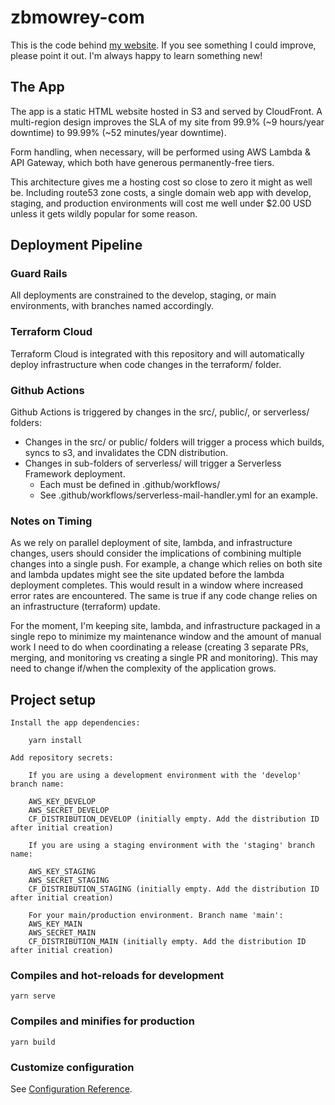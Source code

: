 # zbmowrey-com

This is the code behind [my website](https://zbmowrey.com). If you see something I could improve, please point it out. I'm always happy to learn something new!

## The App

The app is a static HTML website hosted in S3 and served by CloudFront. A multi-region design improves the SLA of my site from 99.9% (~9 hours/year downtime) to 99.99% (~52 minutes/year downtime). 

Form handling, when necessary, will be performed using AWS Lambda & API Gateway, which both have generous permanently-free tiers.

This architecture gives me a hosting cost so close to zero it might as well be. Including route53 zone costs, a single domain web app with develop, staging, and production environments will cost me well under $2.00 USD unless it gets wildly popular for some reason. 

## Deployment Pipeline

### Guard Rails

All deployments are constrained to the develop, staging, or main environments, with branches named accordingly.

### Terraform Cloud

Terraform Cloud is integrated with this repository and will automatically deploy infrastructure when code changes in the terraform/ folder. 

### Github Actions

Github Actions is triggered by changes in the src/, public/, or serverless/ folders:
* Changes in the src/ or public/ folders will trigger a process which builds, syncs to s3, and invalidates the CDN distribution.
* Changes in sub-folders of serverless/ will trigger a Serverless Framework deployment.
  * Each must be defined in .github/workflows/
  * See .github/workflows/serverless-mail-handler.yml for an example.
 
### Notes on Timing

As we rely on parallel deployment of site, lambda, and infrastructure changes, users should consider the implications of combining multiple changes
into a single push. For example, a change which relies on both site and lambda updates might see the site updated before the lambda deployment completes. This
would result in a window where increased error rates are encountered. The same is true if any code change relies on an infrastructure (terraform) update.

For the moment, I'm keeping site, lambda, and infrastructure packaged in a single repo to minimize my maintenance window and the amount of manual work I need to do when coordinating a release (creating 3 separate PRs, merging, and monitoring vs creating a single PR and monitoring). This may need to change if/when the complexity of the application grows. 

## Project setup
```
Install the app dependencies: 

    yarn install

Add repository secrets:

    If you are using a development environment with the 'develop' branch name:

    AWS_KEY_DEVELOP
    AWS_SECRET_DEVELOP
    CF_DISTRIBUTION_DEVELOP (initially empty. Add the distribution ID after initial creation)

    If you are using a staging environment with the 'staging' branch name:

    AWS_KEY_STAGING
    AWS_SECRET_STAGING
    CF_DISTRIBUTION_STAGING (initially empty. Add the distribution ID after initial creation)

    For your main/production environment. Branch name 'main': 
    AWS_KEY_MAIN
    AWS_SECRET_MAIN
    CF_DISTRIBUTION_MAIN (initially empty. Add the distribution ID after initial creation)

```

### Compiles and hot-reloads for development
```
yarn serve
```

### Compiles and minifies for production
```
yarn build
```

### Customize configuration
See [Configuration Reference](https://cli.vuejs.org/config/).

